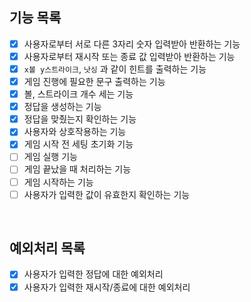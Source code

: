 ## 기능 목록

- [x] 사용자로부터 서로 다른 3자리 숫자 입력받아 반환하는 기능
- [x] 사용자로부터 재시작 또는 종료 값 입력받아 반환하는 기능
- [x] `x볼 y스트라이크`, `낫싱` 과 같이 힌트를 출력하는 기능
- [x] 게임 진행에 필요한 문구 출력하는 기능
- [x] 볼, 스트라이크 개수 세는 기능
- [x] 정답을 생성하는 기능
- [x] 정답을 맞췄는지 확인하는 기능
- [x] 사용자와 상호작용하는 기능
- [x] 게임 시작 전 세팅 초기화 기능
- [ ] 게임 실행 기능
- [ ] 게임 끝났을 때 처리하는 기능
- [ ] 게임 시작하는 기능
- [ ] 사용자가 입력한 값이 유효한지 확인하는 기능

<br>

## 예외처리 목록

- [x] 사용자가 입력한 정답에 대한 예외처리
- [x] 사용자가 입력한 재시작/종료에 대한 예외처리